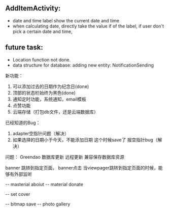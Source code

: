 ## AddItemActivity:
 * date and time label show the current date and time
 * when calculating date, directly take the value if of the label, if user don't pick a certain date and time,


## future task:
 * Location function not done.
 * data structure for database: adding new entity: NotificationSending

新功能：
 1. 可以添加过去的日期作为纪念日(done)
 2. 顶部的状态栏始终为黑色(done)
 3. 通知定时功能，系统通知，email模板
 4. 点赞功能
 5. 云端存储（打包db文件，还是云端数据库）

 已经知道的Bug：
 1. adapter空指针问题（解决）
 2. 如果选择的日期小于今天，不能添加日期 这个时候save了 报空指针bug（解决）

 问题：
 Greendao 数据库更新
 远程更新 兼容保存数据库资源

 banner 跳转到指定页面，
 banner点击 当viewpager跳转到指定页面的时候，能够有外部监听
 
 
 
 -- masterial aboiut
 -- material donate 
 
 -- set cover 
 
 -- bitmap save 
 -- photo gallery
